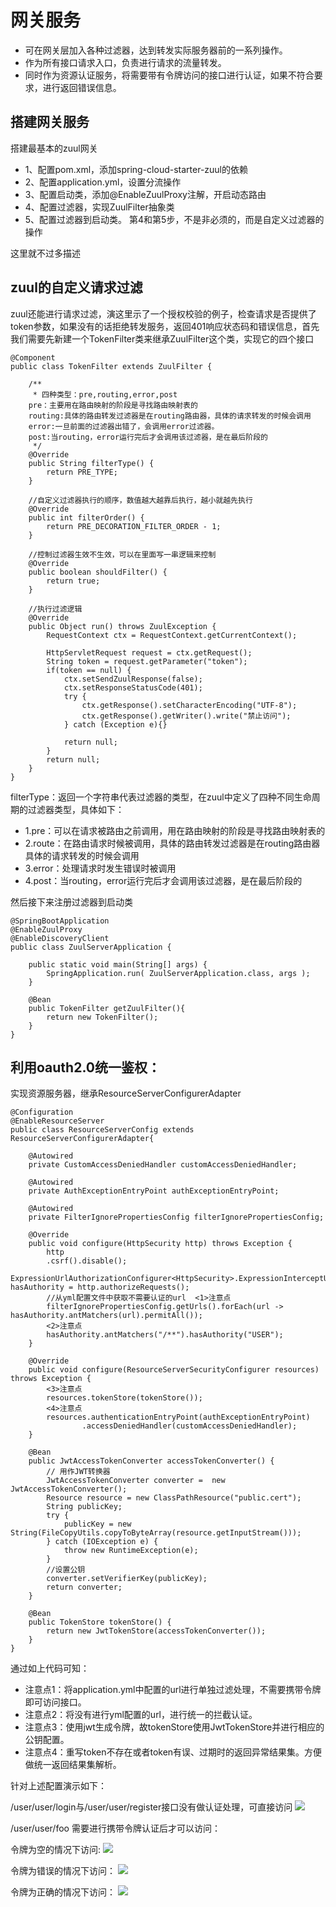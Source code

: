 # 网关服务
* 可在网关层加入各种过滤器，达到转发实际服务器前的一系列操作。
* 作为所有接口请求入口，负责进行请求的流量转发。
* 同时作为资源认证服务，将需要带有令牌访问的接口进行认证，如果不符合要求，进行返回错误信息。

## 搭建网关服务
搭建最基本的zuul网关
* 1、配置pom.xml，添加spring-cloud-starter-zuul的依赖
* 2、配置application.yml，设置分流操作
* 3、配置启动类，添加@EnableZuulProxy注解，开启动态路由
* 4、配置过滤器，实现ZuulFilter抽象类
* 5、配置过滤器到启动类。
第4和第5步，不是非必须的，而是自定义过滤器的操作

这里就不过多描述

## zuul的自定义请求过滤
zuul还能进行请求过滤，演这里示了一个授权校验的例子，检查请求是否提供了token参数，如果没有的话拒绝转发服务，返回401响应状态码和错误信息，首先我们需要先新建一个TokenFilter类来继承ZuulFilter这个类，实现它的四个接口
```
@Component
public class TokenFilter extends ZuulFilter {
	
	/**
	 * 四种类型：pre,routing,error,post
    pre：主要用在路由映射的阶段是寻找路由映射表的
    routing:具体的路由转发过滤器是在routing路由器，具体的请求转发的时候会调用
    error:一旦前面的过滤器出错了，会调用error过滤器。
    post:当routing，error运行完后才会调用该过滤器，是在最后阶段的
	 */
    @Override
    public String filterType() {
        return PRE_TYPE;
    }
    
    //自定义过滤器执行的顺序，数值越大越靠后执行，越小就越先执行
    @Override
    public int filterOrder() {
        return PRE_DECORATION_FILTER_ORDER - 1;
    }

    //控制过滤器生效不生效，可以在里面写一串逻辑来控制
    @Override
    public boolean shouldFilter() {
        return true;
    }
    
    //执行过滤逻辑
    @Override
    public Object run() throws ZuulException {
        RequestContext ctx = RequestContext.getCurrentContext();
        
        HttpServletRequest request = ctx.getRequest();
        String token = request.getParameter("token");
        if(token == null) {
            ctx.setSendZuulResponse(false);
            ctx.setResponseStatusCode(401);
            try {
                ctx.getResponse().setCharacterEncoding("UTF-8");
                ctx.getResponse().getWriter().write("禁止访问");
            } catch (Exception e){}

            return null;
        }
        return null;
    }
}
```
filterType：返回一个字符串代表过滤器的类型，在zuul中定义了四种不同生命周期的过滤器类型，具体如下：
* 1.pre：可以在请求被路由之前调用，用在路由映射的阶段是寻找路由映射表的
* 2.route：在路由请求时候被调用，具体的路由转发过滤器是在routing路由器具体的请求转发的时候会调用
* 3.error：处理请求时发生错误时被调用
* 4.post：当routing，error运行完后才会调用该过滤器，是在最后阶段的

然后接下来注册过滤器到启动类
```
@SpringBootApplication
@EnableZuulProxy
@EnableDiscoveryClient
public class ZuulServerApplication {

    public static void main(String[] args) {
        SpringApplication.run( ZuulServerApplication.class, args );
    }
    
    @Bean
    public TokenFilter getZuulFilter(){
        return new TokenFilter();
    }
}
```

## 利用oauth2.0统一鉴权：
实现资源服务器，继承ResourceServerConfigurerAdapter
```
@Configuration
@EnableResourceServer
public class ResourceServerConfig extends ResourceServerConfigurerAdapter{
	
	@Autowired
	private CustomAccessDeniedHandler customAccessDeniedHandler;
	
	@Autowired
	private AuthExceptionEntryPoint authExceptionEntryPoint;
	
	@Autowired
	private FilterIgnorePropertiesConfig filterIgnorePropertiesConfig;

    @Override
    public void configure(HttpSecurity http) throws Exception {
        http
        .csrf().disable();
        ExpressionUrlAuthorizationConfigurer<HttpSecurity>.ExpressionInterceptUrlRegistry hasAuthority = http.authorizeRequests();
        //从yml配置文件中获取不需要认证的url  <1>注意点
        filterIgnorePropertiesConfig.getUrls().forEach(url -> hasAuthority.antMatchers(url).permitAll());
        <2>注意点
        hasAuthority.antMatchers("/**").hasAuthority("USER"); 
    }

    @Override
    public void configure(ResourceServerSecurityConfigurer resources) throws Exception {
        <3>注意点
        resources.tokenStore(tokenStore());
        <4>注意点
        resources.authenticationEntryPoint(authExceptionEntryPoint)
                .accessDeniedHandler(customAccessDeniedHandler);
    }
    
    @Bean
    public JwtAccessTokenConverter accessTokenConverter() {
    	// 用作JWT转换器
        JwtAccessTokenConverter converter =  new JwtAccessTokenConverter();
        Resource resource = new ClassPathResource("public.cert");
        String publicKey;
        try {
            publicKey = new String(FileCopyUtils.copyToByteArray(resource.getInputStream()));
        } catch (IOException e) {
            throw new RuntimeException(e);
        }
        //设置公钥
        converter.setVerifierKey(publicKey);
        return converter;
    }

    @Bean
    public TokenStore tokenStore() {
        return new JwtTokenStore(accessTokenConverter());
    }
}
```
通过如上代码可知：
* 注意点1：将application.yml中配置的url进行单独过滤处理，不需要携带令牌即可访问接口。
* 注意点2：将没有进行yml配置的url，进行统一的拦截认证。
* 注意点3：使用jwt生成令牌，故tokenStore使用JwtTokenStore并进行相应的公钥配置。
* 注意点4：重写token不存在或者token有误、过期时的返回异常结果集。方便做统一返回结果集解析。

针对上述配置演示如下：

/user/user/login与/user/user/register接口没有做认证处理，可直接访问
![](https://user-gold-cdn.xitu.io/2019/6/26/16b927c09da45482?w=1488&h=742&f=png&s=135699)

/user/user/foo 需要进行携带令牌认证后才可以访问：<br>

令牌为空的情况下访问:
![](https://user-gold-cdn.xitu.io/2019/6/26/16b927d3cc95e22b?w=1483&h=461&f=png&s=49485)

令牌为错误的情况下访问：
![](https://user-gold-cdn.xitu.io/2019/6/26/16b927db4574d416?w=1485&h=479&f=png&s=51102)

令牌为正确的情况下访问：
![](https://user-gold-cdn.xitu.io/2019/6/26/16b927e42a97cbd2?w=1486&h=412&f=png&s=48741)
